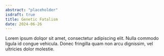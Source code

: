 ```yaml
---
abstract: "placeholder"
isdraft: true
title: Genetic Fatalism
date: 2024-06-26
---
```


Lorem ipsum dolqor sit amet, consectetur adipiscing elit. Nulla
commodo ligula id congue vehicula. Donec fringilla quam non arcu
dignissim, vel ultricies dolor molestie.

